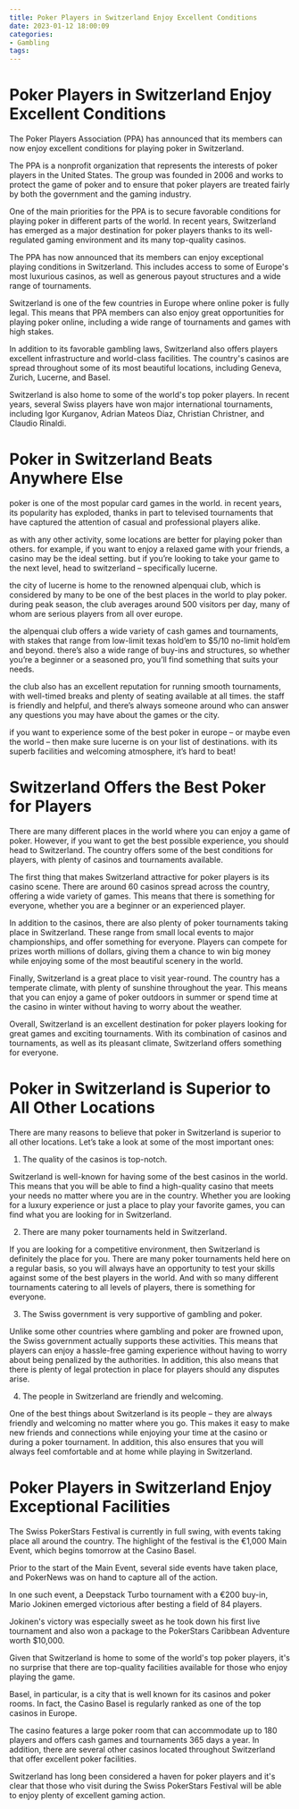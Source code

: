 ```yaml
---
title: Poker Players in Switzerland Enjoy Excellent Conditions
date: 2023-01-12 18:00:09
categories:
- Gambling
tags:
---
```



#  Poker Players in Switzerland Enjoy Excellent Conditions

The Poker Players Association (PPA) has announced that its members can now enjoy excellent conditions for playing poker in Switzerland.

The PPA is a nonprofit organization that represents the interests of poker players in the United States. The group was founded in 2006 and works to protect the game of poker and to ensure that poker players are treated fairly by both the government and the gaming industry.

One of the main priorities for the PPA is to secure favorable conditions for playing poker in different parts of the world. In recent years, Switzerland has emerged as a major destination for poker players thanks to its well-regulated gaming environment and its many top-quality casinos.

The PPA has now announced that its members can enjoy exceptional playing conditions in Switzerland. This includes access to some of Europe's most luxurious casinos, as well as generous payout structures and a wide range of tournaments.

Switzerland is one of the few countries in Europe where online poker is fully legal. This means that PPA members can also enjoy great opportunities for playing poker online, including a wide range of tournaments and games with high stakes.

In addition to its favorable gambling laws, Switzerland also offers players excellent infrastructure and world-class facilities. The country's casinos are spread throughout some of its most beautiful locations, including Geneva, Zurich, Lucerne, and Basel.

Switzerland is also home to some of the world's top poker players. In recent years, several Swiss players have won major international tournaments, including Igor Kurganov, Adrian Mateos Diaz, Christian Christner, and Claudio Rinaldi.

#  Poker in Switzerland Beats Anywhere Else

 poker is one of the most popular card games in the world. in recent years, its popularity has exploded, thanks in part to televised tournaments that have captured the attention of casual and professional players alike.

as with any other activity, some locations are better for playing poker than others. for example, if you want to enjoy a relaxed game with your friends, a casino may be the ideal setting. but if you’re looking to take your game to the next level, head to switzerland – specifically lucerne.

the city of lucerne is home to the renowned alpenquai club, which is considered by many to be one of the best places in the world to play poker. during peak season, the club averages around 500 visitors per day, many of whom are serious players from all over europe.

the alpenquai club offers a wide variety of cash games and tournaments, with stakes that range from low-limit texas hold’em to $5/10 no-limit hold’em and beyond. there’s also a wide range of buy-ins and structures, so whether you’re a beginner or a seasoned pro, you’ll find something that suits your needs.

the club also has an excellent reputation for running smooth tournaments, with well-timed breaks and plenty of seating available at all times. the staff is friendly and helpful, and there’s always someone around who can answer any questions you may have about the games or the city.

if you want to experience some of the best poker in europe – or maybe even the world – then make sure lucerne is on your list of destinations. with its superb facilities and welcoming atmosphere, it’s hard to beat!

#  Switzerland Offers the Best Poker for Players

There are many different places in the world where you can enjoy a game of poker. However, if you want to get the best possible experience, you should head to Switzerland. The country offers some of the best conditions for players, with plenty of casinos and tournaments available.

The first thing that makes Switzerland attractive for poker players is its casino scene. There are around 60 casinos spread across the country, offering a wide variety of games. This means that there is something for everyone, whether you are a beginner or an experienced player.

In addition to the casinos, there are also plenty of poker tournaments taking place in Switzerland. These range from small local events to major championships, and offer something for everyone. Players can compete for prizes worth millions of dollars, giving them a chance to win big money while enjoying some of the most beautiful scenery in the world.

Finally, Switzerland is a great place to visit year-round. The country has a temperate climate, with plenty of sunshine throughout the year. This means that you can enjoy a game of poker outdoors in summer or spend time at the casino in winter without having to worry about the weather.

Overall, Switzerland is an excellent destination for poker players looking for great games and exciting tournaments. With its combination of casinos and tournaments, as well as its pleasant climate, Switzerland offers something for everyone.

#  Poker in Switzerland is Superior to All Other Locations

There are many reasons to believe that poker in Switzerland is superior to all other locations. Let’s take a look at some of the most important ones:

1. The quality of the casinos is top-notch.

Switzerland is well-known for having some of the best casinos in the world. This means that you will be able to find a high-quality casino that meets your needs no matter where you are in the country. Whether you are looking for a luxury experience or just a place to play your favorite games, you can find what you are looking for in Switzerland.

2. There are many poker tournaments held in Switzerland.

If you are looking for a competitive environment, then Switzerland is definitely the place for you. There are many poker tournaments held here on a regular basis, so you will always have an opportunity to test your skills against some of the best players in the world. And with so many different tournaments catering to all levels of players, there is something for everyone.

3. The Swiss government is very supportive of gambling and poker.

Unlike some other countries where gambling and poker are frowned upon, the Swiss government actually supports these activities. This means that players can enjoy a hassle-free gaming experience without having to worry about being penalized by the authorities. In addition, this also means that there is plenty of legal protection in place for players should any disputes arise.

4. The people in Switzerland are friendly and welcoming.

One of the best things about Switzerland is its people – they are always friendly and welcoming no matter where you go. This makes it easy to make new friends and connections while enjoying your time at the casino or during a poker tournament. In addition, this also ensures that you will always feel comfortable and at home while playing in Switzerland.

#  Poker Players in Switzerland Enjoy Exceptional Facilities

The Swiss PokerStars Festival is currently in full swing, with events taking place all around the country. The highlight of the festival is the €1,000 Main Event, which begins tomorrow at the Casino Basel.

Prior to the start of the Main Event, several side events have taken place, and PokerNews was on hand to capture all of the action.

In one such event, a Deepstack Turbo tournament with a €200 buy-in, Mario Jokinen emerged victorious after besting a field of 84 players.

Jokinen's victory was especially sweet as he took down his first live tournament and also won a package to the PokerStars Caribbean Adventure worth $10,000.

Given that Switzerland is home to some of the world's top poker players, it's no surprise that there are top-quality facilities available for those who enjoy playing the game.

Basel, in particular, is a city that is well known for its casinos and poker rooms. In fact, the Casino Basel is regularly ranked as one of the top casinos in Europe.

The casino features a large poker room that can accommodate up to 180 players and offers cash games and tournaments 365 days a year. In addition, there are several other casinos located throughout Switzerland that offer excellent poker facilities.

Switzerland has long been considered a haven for poker players and it's clear that those who visit during the Swiss PokerStars Festival will be able to enjoy plenty of excellent gaming action.